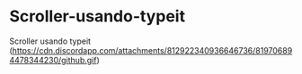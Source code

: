 # Scroller-usando-typeit
Scroller usando typeit
(https://cdn.discordapp.com/attachments/812922340936646736/819706894478344230/github.gif)
